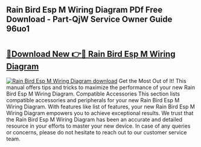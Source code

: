 ## Rain Bird Esp M Wiring Diagram PDf Free Download - Part-QjW Service Owner Guide 96uo1

# <h2><a href="http://dfn7r0o.blite.top/?on=Rain+Bird+Esp+M+Wiring+Diagram">🔗Download New 👉🔴 Rain Bird Esp M Wiring Diagram</a></h2>

[![Rain Bird Esp M Wiring Diagram download](https://i.imgur.com/lujVjoI.png)](http://dfn7r0o.blite.top/?on=Rain+Bird+Esp+M+Wiring+Diagram)
Get the Most Out of It! This manual offers tips and tricks to maximize the performance of your new Rain Bird Esp M Wiring Diagram. Compatible Accessories This section lists compatible accessories and peripherals for your new Rain Bird Esp M Wiring Diagram. With features like list of features, your new Rain Bird Esp M Wiring Diagram empowers you to achieve exceptional results. We trust that the Rain Bird Esp M Wiring Diagram has been an accurate and detailed resource in your efforts to master your new device. In case of any queries or concerns, please do not hesitate to reach out to our customer service team.
